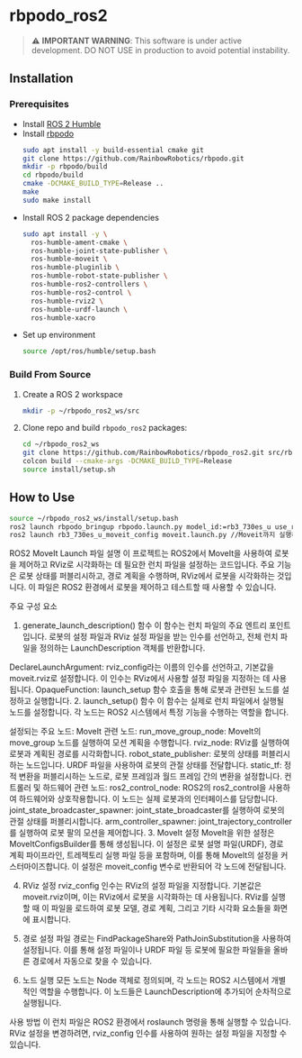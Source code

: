 # rbpodo_ros2

> :warning: **IMPORTANT WARNING**: This software is under active development. DO NOT USE in production to avoid potential instability.


## Installation

### Prerequisites

- Install [ROS 2 Humble](https://docs.ros.org/en/humble/Installation.html)
- Install [rbpodo](https://github.com/RainbowRobotics/rbpodo)
  ```bash
  sudo apt install -y build-essential cmake git
  git clone https://github.com/RainbowRobotics/rbpodo.git
  mkdir -p rbpodo/build
  cd rbpodo/build
  cmake -DCMAKE_BUILD_TYPE=Release ..
  make
  sudo make install
  ```
- Install ROS 2 package dependencies
  ```bash
  sudo apt install -y \
    ros-humble-ament-cmake \
    ros-humble-joint-state-publisher \
    ros-humble-moveit \
    ros-humble-pluginlib \
    ros-humble-robot-state-publisher \
    ros-humble-ros2-controllers \
    ros-humble-ros2-control \
    ros-humble-rviz2 \
    ros-humble-urdf-launch \
    ros-humble-xacro 
  ```
- Set up environment
  ```bash
  source /opt/ros/humble/setup.bash
  ```

### Build From Source

1. Create a ROS 2 workspace
   ```bash
   mkdir -p ~/rbpodo_ros2_ws/src
   ```
2. Clone repo and build ``rbpodo_ros2`` packages:
   ```bash
   cd ~/rbpodo_ros2_ws
   git clone https://github.com/RainbowRobotics/rbpodo_ros2.git src/rbpodo_ros2
   colcon build --cmake-args -DCMAKE_BUILD_TYPE=Release
   source install/setup.sh
   ```

## How to Use

```bash
source ~/rbpodo_ros2_ws/install/setup.bash
ros2 launch rbpodo_bringup rbpodo.launch.py model_id:=rb3_730es_u use_rviz:=true//Joint publisher, discription만 실행함.
ros2 launch rb3_730es_u_moveit_config moveit.launch.py //Moveit까지 실행하여 모션플랜이 가능한 소스
```

ROS2 MoveIt Launch 파일 설명
이 프로젝트는 ROS2에서 MoveIt을 사용하여 로봇을 제어하고 RViz로 시각화하는 데 필요한 런치 파일을 설정하는 코드입니다. 주요 기능은 로봇 상태를 퍼블리시하고, 경로 계획을 수행하며, RViz에서 로봇을 시각화하는 것입니다. 이 파일은 ROS2 환경에서 로봇을 제어하고 테스트할 때 사용할 수 있습니다.

주요 구성 요소
1. generate_launch_description() 함수
이 함수는 런치 파일의 주요 엔트리 포인트입니다. 로봇의 설정 파일과 RViz 설정 파일을 받는 인수를 선언하고, 전체 런치 파일을 정의하는 LaunchDescription 객체를 반환합니다.

DeclareLaunchArgument: rviz_config라는 이름의 인수를 선언하고, 기본값을 moveit.rviz로 설정합니다. 이 인수는 RViz에서 사용할 설정 파일을 지정하는 데 사용됩니다.
OpaqueFunction: launch_setup 함수 호출을 통해 로봇과 관련된 노드를 설정하고 실행합니다.
2. launch_setup() 함수
이 함수는 실제로 런치 파일에서 실행될 노드를 설정합니다. 각 노드는 ROS2 시스템에서 특정 기능을 수행하는 역할을 합니다.

설정되는 주요 노드:
MoveIt 관련 노드:
run_move_group_node: MoveIt의 move_group 노드를 실행하여 모션 계획을 수행합니다.
rviz_node: RViz를 실행하여 로봇과 계획된 경로를 시각화합니다.
robot_state_publisher: 로봇의 상태를 퍼블리시하는 노드입니다. URDF 파일을 사용하여 로봇의 관절 상태를 전달합니다.
static_tf: 정적 변환을 퍼블리시하는 노드로, 로봇 프레임과 월드 프레임 간의 변환을 설정합니다.
컨트롤러 및 하드웨어 관련 노드:
ros2_control_node: ROS2의 ros2_control을 사용하여 하드웨어와 상호작용합니다. 이 노드는 실제 로봇과의 인터페이스를 담당합니다.
joint_state_broadcaster_spawner: joint_state_broadcaster를 실행하여 로봇의 관절 상태를 퍼블리시합니다.
arm_controller_spawner: joint_trajectory_controller를 실행하여 로봇 팔의 모션을 제어합니다.
3. MoveIt 설정
MoveIt을 위한 설정은 MoveItConfigsBuilder를 통해 생성됩니다. 이 설정은 로봇 설명 파일(URDF), 경로 계획 파이프라인, 트레젝토리 실행 파일 등을 포함하며, 이를 통해 MoveIt의 설정을 커스터마이즈합니다. 이 설정은 moveit_config 변수로 반환되어 각 노드에 전달됩니다.

4. RViz 설정
rviz_config 인수는 RViz의 설정 파일을 지정합니다. 기본값은 moveit.rviz이며, 이는 RViz에서 로봇을 시각화하는 데 사용됩니다. RViz를 실행할 때 이 파일을 로드하여 로봇 모델, 경로 계획, 그리고 기타 시각화 요소들을 화면에 표시합니다.

5. 경로 설정
파일 경로는 FindPackageShare와 PathJoinSubstitution을 사용하여 설정됩니다. 이를 통해 설정 파일이나 URDF 파일 등 로봇에 필요한 파일들을 올바른 경로에서 자동으로 찾을 수 있습니다.

6. 노드 실행
모든 노드는 Node 객체로 정의되며, 각 노드는 ROS2 시스템에서 개별적인 역할을 수행합니다. 이 노드들은 LaunchDescription에 추가되어 순차적으로 실행됩니다.

사용 방법
이 런치 파일은 ROS2 환경에서 roslaunch 명령을 통해 실행할 수 있습니다. RViz 설정을 변경하려면, rviz_config 인수를 사용하여 원하는 설정 파일을 지정할 수 있습니다.
